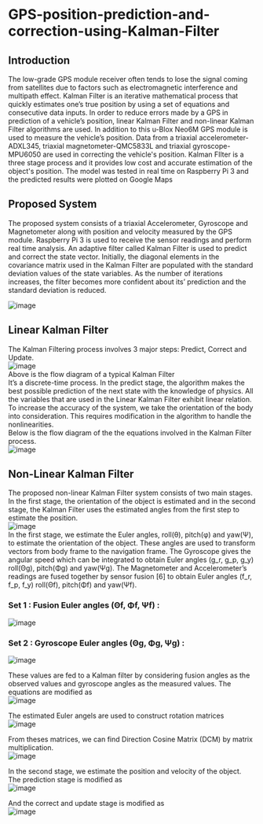 # GPS-position-prediction-and-correction-using-Kalman-Filter

## Introduction

The low-grade GPS module receiver often tends to lose the signal coming from satellites due to factors such as electromagnetic interference and multipath effect.
Kalman Filter is an iterative mathematical process that quickly estimates one’s true position by using a set of equations and consecutive data inputs. In order to reduce errors made by a GPS in prediction of a vehicle’s position, linear Kalman Filter and non-linear Kalman Filter algorithms are used. 
In addition to this u-Blox Neo6M GPS module is used to measure the vehicle’s position. Data from a triaxial accelerometer-ADXL345, triaxial magnetometer-QMC5833L and triaxial gyroscope-MPU6050 are used in correcting the vehicle's position. Kalman FIlter is a three stage process and it provides low cost and accurate estimation of the object's position. The model was tested in real time on Raspberry Pi 3 and the predicted results were plotted on Google Maps

## Proposed System

The proposed system consists of a triaxial Accelerometer, Gyroscope and Magnetometer along with position and velocity measured by the GPS module. Raspberry Pi 3 is used to receive the sensor readings and perform real time analysis. 
An adaptive filter called Kalman Filter is used to predict and correct the state vector. Initially, the diagonal elements in the covariance matrix used in the Kalman Filter are populated with the standard deviation values of the state variables. As the number of iterations increases, the filter becomes more confident about its’ prediction and the standard deviation is reduced.

![image](https://user-images.githubusercontent.com/43513525/205542692-fb07c4f6-81e8-4b49-ba3e-4fe56edd4682.png)

## Linear Kalman Filter 

The Kalman Filtering process involves 3 major steps: Predict, Correct and Update.   
                      ![image](https://user-images.githubusercontent.com/43513525/205558091-32e7974d-96b2-480b-871f-4f422c145574.png)   
                           Above is the flow diagram of a typical Kalman Filter   
It’s a discrete-time process. In the predict stage, the algorithm makes the best possible prediction of the next state with the knowledge of physics.
All the variables that are used in the Linear Kalman Filter exhibit linear relation. To increase the accuracy of the system, we take the orientation of the body into consideration. This requires modification in the algorithm to handle the nonlinearities.  
Below is the flow diagram of the the equations involved in the Kalman Filter process.  
![image](https://user-images.githubusercontent.com/43513525/205558898-55b82c30-2686-4c46-9cf9-464c3f89800c.png)

## Non-Linear Kalman Filter

The proposed non-linear Kalman Filter system consists of two main stages. In the first stage, the orientation of the object is estimated and in the second stage, the Kalman Filter uses the estimated angles from the first step to estimate the position.  
![image](https://user-images.githubusercontent.com/43513525/205559483-0e0255ef-1225-4496-851d-42d3ac734747.png)  
In the first stage, we estimate the Euler angles, roll(θ), pitch(φ) and yaw(Ψ), to estimate the orientation of the object. These angles are used to transform vectors from body frame to the navigation frame.
The Gyroscope gives the angular speed which can be integrated to obtain Euler angles (g_r, g_p, g_y) roll(Θg), pitch(Φg) and yaw(Ψg). The Magnetometer and Accelerometer’s readings are fused together by sensor fusion [6] to obtain Euler angles (f_r, f_p, f_y)  roll(Θf), pitch(Φf) and yaw(Ψf).
### Set 1 : Fusion Euler angles (Θf, Φf, Ψf) : 
![image](https://user-images.githubusercontent.com/43513525/205560071-ff1dc231-0cba-41ee-abf4-8f71eb62c5df.png)  

### Set 2 :  Gyroscope Euler angles (Θg, Φg, Ψg) :
![image](https://user-images.githubusercontent.com/43513525/205560249-ff920183-ef06-43e6-a5a0-5a87b56a69c6.png)  

These values are fed to a Kalman filter by considering fusion angles as the observed 
values and gyroscope angles as the measured values. 
The equations are modified as  
![image](https://user-images.githubusercontent.com/43513525/205560628-42c0eedb-73ff-45ae-83cb-f7064b68a223.png)  

The estimated Euler angels are used to construct rotation matrices  
![image](https://user-images.githubusercontent.com/43513525/205560760-626bf091-dcae-4efe-96a9-56a73a2668b1.png)

From theses matrices, we can find Direction Cosine Matrix (DCM) by matrix 
multiplication.  
![image](https://user-images.githubusercontent.com/43513525/205560836-cfd05160-3d94-4e9b-8584-65c8a0e9baaa.png)

In the second stage, we estimate the position and velocity of the object. The 
prediction stage is modified as  
![image](https://user-images.githubusercontent.com/43513525/205560900-a118b112-f4b5-4f8f-ac8f-83917e757f8b.png)  

And the correct and update stage is modified as  
![image](https://user-images.githubusercontent.com/43513525/205560966-f201781b-4a5a-4fd4-8fe8-952950bf4aec.png)





